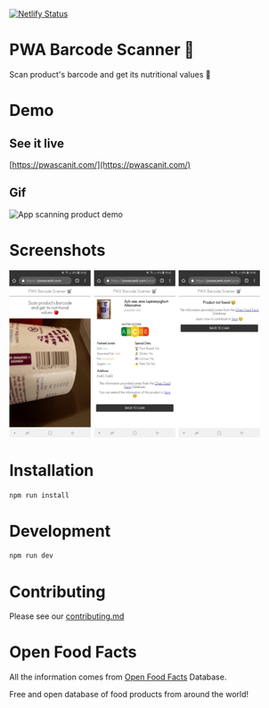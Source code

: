 [![Netlify Status](https://api.netlify.com/api/v1/badges/97e2ce4d-44a6-41c7-9382-7c5ad0196547/deploy-status)](https://app.netlify.com/sites/stoic-easley-8962cb/deploys)

# PWA Barcode Scanner 🛒

Scan product's barcode and get its nutritional values 🍎

# Demo

## See it live

[https://pwascanit.com/](https://pwascanit.com/)

## Gif

<img src="demo/pwascanit.gif" alt="App scanning product demo" height="450px"/>

# Screenshots

<img src="demo/screenshots.jpg" height="300px" />

# Installation

```bash
npm run install
```

# Development

```bash
npm run dev
```

# Contributing

Please see our [contributing.md](https://github.com/moigonzalez/pwa-barcode-scanner/blob/master/contributing.md)


# Open Food Facts

All the information comes from [Open Food Facts](https://world.openfoodfacts.org/discover) Database.

Free and open database of food products from around the world!
